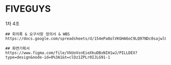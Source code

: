 # FIVEGUYS
1차 4조


    ## 회의록 & 요구사항 정의서 & WBS
    https://docs.google.com/spreadsheets/d/154ePa8olVKGHA6oC9LQ97NDc0sajwlOh/edit#gid=458049430
    
    ## 화면기획서
    https://www.figma.com/file/VkUoVsnEieXkuDBxNIH1wJ/PILLDEX?type=design&node-id=0%3A1&t=clDz1ZPLr0IJLG91-1
    
    
